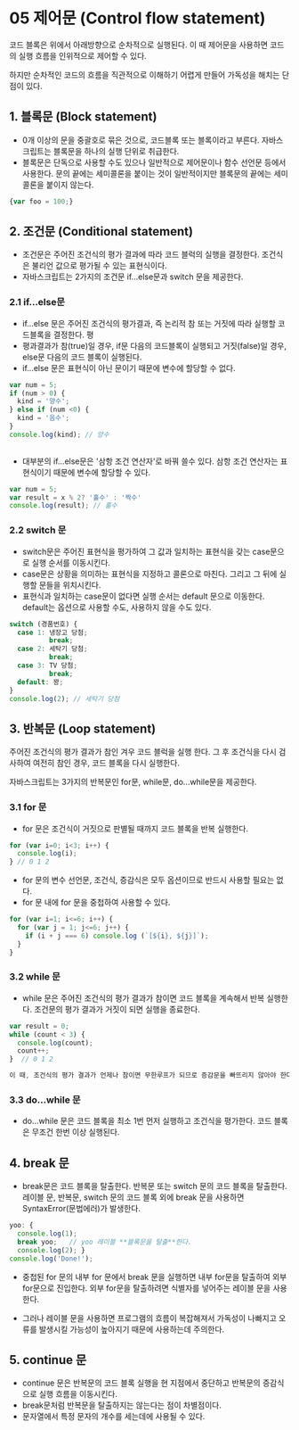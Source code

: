 # 05 제어문 (Control flow statement)

코드 블록은 위에서 아래방향으로 순차적으로 실행된다. 이 때 제어문을 사용하면 코드의 실행 흐름을 인위적으로 제어할 수 있다.

하지만 순차적인 코드의 흐름을 직관적으로 이해하기 어렵게 만들어 가독성을 해치는 단점이 있다.



## 1. 블록문 (Block statement)

- 0개 이상의 문을 중괄호로 묶은 것으로, 코드블록 또는 블록이라고 부른다. 자바스크립트는 블록문을 하나의 실행 단위로 취급한다.
- 블록문은 단독으로 사용할 수도 있으나 일반적으로 제어문이나 함수 선언문 등에서 사용한다. 문의 끝에는 세미콜론을 붙이는 것이 일반적이지만 블록문의 끝에는 세미콜론을 붙이지 않는다.

```jsx
{var foo = 100;}
```



## 2. 조건문 (Conditional statement)

- 조건문은 주어진 조건식의 평가 결과에 따라 코드 블럭의 실행을 결정한다. 조건식은 불리언 값으로 평가될 수 있는 표현식이다.
- 자바스크립트는 2가지의 조건문 if...else문과 switch 문을 제공한다.



### 2.1  if...else문

- if...else 문은 주어진 조건식의 평가결과, 즉 논리적 참 또는 거짓에 따라 실행할 코드블록을 결정한다. 평
- 평과결과가 참(true)일 경우, if문 다음의 코드블록이 실행되고 거짓(false)일 경우, else문 다음의 코드 블록이 실행된다.
- if...else 문은 표현식이 아닌 문이기 때문에 변수에 할당할 수 없다.

```jsx
var num = 5;
if (num > 0) {
  kind = '양수';
} else if (num <0) {
  kind = '음수';
}
console.log(kind); // 양수
 
```

- 대부분의 if...else문은 '삼항 조건 연산자'로 바꿔 쓸수 있다. 삼항 조건 연산자는 표현식이기 때문에 변수에 할당할 수 있다.

```jsx
var num = 5;
var result = x % 2? '홀수' : '짝수'
console.log(result); // 홀수
```



### 2.2 switch 문

- switch문은 주어진 표현식을 평가하여 그 값과 일치하는 표현식을 갖는 case문으로 실행 순서를 이동시킨다.
- case문은 상황을 의미하는 표현식을 지정하고 콜론으로 마친다. 그리고 그 뒤에 실행할 문들을 위치시킨다.
- 표현식과 일치하는 case문이 없다면 실행 순서는 default 문으로 이동한다. default는 옵션으로 사용할 수도, 사용하지 않을 수도 있다.

```jsx
switch (경품번호) {
  case 1: 냉장고 당첨;
          break;
  case 2: 세탁기 당첨;
          break;
  case 3: TV 당첨;
          break;
  default: 꽝;
}
console.log(2); // 세탁기 당첨
```





## 3. 반복문 (Loop statement)

주어진 조건식의 평가 결과가 참인 겨우 코드 블럭을 실행 한다. 그 후 조건식을 다시 검사하여 여전히 참인 경우, 코드 블록을 다시 실행한다.

자바스크립트는 3가지의 반복문인 for문, while문, do...while문을 제공한다.

### 3.1 for 문

- for 문은 조건식이 거짓으로 판별될 때까지 코드 블록을 반복 실행한다.

```jsx
for (var i=0; i<3; i++) {
  console.log(i);
} // 0 1 2
```

- for 문의 변수 선언문, 조건식, 증감식은 모두 옵션이므로 반드시 사용할 필요는 없다.
- for 문 내에 for 문을 중첩하여 사용할 수 있다.

```jsx
for (var i=1; i<=6; i++) {
  for (var j = 1; j<=6; j++) {
    if (i + j === 6) console.log (`[${i}, ${j}]`);
  }
}
```



### 3.2 while 문

- while 문은 주어진 조건식의 평가 결과가 참이면 코드 블록을 계속해서 반복 실행한다. 조건문의 평가 결과가 거짓이 되면 실행을 종료한다.

```jsx
var result = 0;
while (count < 3) {
  console.log(count);
  count++; 
}  // 0 1 2 

이 때, 조건식의 평가 결과가 언제나 참이면 무한루프가 되므로 증감문을 빠뜨리지 않아야 한다.
```



### 3.3 do...while 문

- do...while 문은 코드 블록을  최소 1번 먼저 실행하고 조건식을 평가한다. 코드 블록은 무조건 한번 이상 실행된다.

  

## 4. break 문

- break문은 코드 블록을 탈출한다. 반복문 또는 switch 문의 코드 블록을 탈출한다. 레이블 문, 반복문, switch 문의 코드 블록 외에 break 문을 사용하면 SyntaxError(문법에러)가 발생한다.

```jsx
yoo: {
  console.log(1);
  break yoo;   // yoo 레이블 **블록문을 탈출**한다.
  console.log(2); }
console.log('Done!');
```

- 중첩된 for 문의 내부 for 문에서 break 문을 실행하면 내부 for문을 탈출하여 외부 for문으로 진입한다.  외부 for문을 탈출하려면 식별자를 넣어주는 레이블 문을 사용한다.

- 그러나 레이블 문을 사용하면 프로그램의 흐름이 복잡해져서 가독성이 나빠지고 오류를 발생시킬 가능성이 높아지기 때문에 사용하는데 주의한다.

  

## 5. continue 문

- continue 문은 반복문의 코드 블록 실행을 현 지점에서 중단하고 반복문의 증감식으로 실행 흐름을 이동시킨다.
- break문처럼 반복문을 탈출하지는 않는다는 점이 차별점이다.
- 문자열에서 특정 문자의 개수를 세는데에 사용될 수 있다.